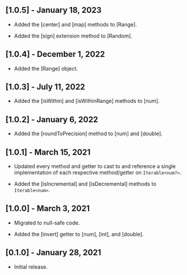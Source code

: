 ## [1.0.5] - January 18, 2023

* Added the [center] and [map] methods to [Range].

* Added the [sign] extension method to [Random].

## [1.0.4] - December 1, 2022

* Added the [Range] object.

## [1.0.3] - July 11, 2022

* Added the [isWithin] and [isWithinRange] methods to [num].

## [1.0.2] - January 6, 2022

* Added the [roundToPrecision] method to [num] and [double].

## [1.0.1] - March 15, 2021

* Updated every method and getter to cast to and reference a single
implementation of each respective method/getter on `Iterable<num?>`.

* Added the [isIncremental] and [isDecremental] methods to `Iterable<num>`.

## [1.0.0] - March 3, 2021

* Migrated to null-safe code.

* Added the [invert] getter to [num], [int], and [double].

## [0.1.0] - January 28, 2021

* Initial release.
